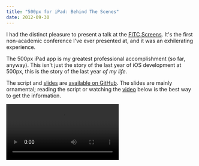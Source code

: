```yaml
---
title: "500px for iPad: Behind The Scenes"
date: 2012-09-30
---
```


I had the distinct pleasure to present a talk at the [FITC Screens](http://www.fitc.ca/events/about/?event=134). It's the first non-academic conference I've ever presented at, and it was an exhilerating experience.

The 500px iPad app is my greatest professional accomplishment (so far, anyway). This isn't just the story of the last year of iOS development at 500px, this is the story of the last year _of my life_.

The script and [slides](https://speakerdeck.com/ashfurrow/500px-for-ipad-a-developers-behind-the-scenes) are [available on GitHub](https://github.com/AshFurrow/500px-Behind-The-Scenes). The slides are mainly ornamental; reading the script or watching the [video](https://vimeo.com/50451043) below is the best way to get the information.

<Video src="https://player.vimeo.com/video/50451043?wmode=opaque&amp;api=1" />

Unfortunately, the camera we were recording on stopped after 30 minutes, but I'm still proud to present the talk I have.

I really did enjoy every aspect of presenting this talk. Adam Shutsa, the Lead Designer at 500px, was instrumental in helping me with the script and in making the slides (not to mention making the app). I'm hoping to present more talks, and more often.
